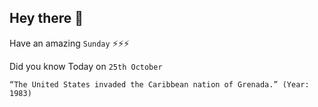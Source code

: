 ## Hey there 👋
Have an amazing `Sunday` ⚡⚡⚡

Did you know Today on `25th October`
```
“The United States invaded the Caribbean nation of Grenada.” (Year: 1983)
```
